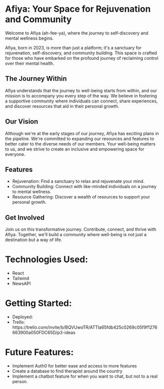 <h1>Afiya: Your Space for Rejuvenation and Community</h1>

Welcome to Afiya (ah-fee-ya), where the journey to self-discovery and mental wellness begins.

Afiya, born in 2023, is more than just a platform; it's a sanctuary for rejuvenation, self-discovery, and community building. This space is crafted for those who have embarked on the profound journey of reclaiming control over their mental health.

<h2>The Journey Within</h2>

Afiya understands that the journey to well-being starts from within, and our mission is to accompany you every step of the way. We believe in fostering a supportive community where individuals can connect, share experiences, and discover resources that aid in their personal growth.

<h2>Our Vision</h2>

Although we're at the early stages of our journey, Afiya has exciting plans in the pipeline. We're committed to expanding our resources and features to better cater to the diverse needs of our members. Your well-being matters to us, and we strive to create an inclusive and empowering space for everyone.

<h2>Features</h2>
<ul>
<li>Rejuvenation: Find a sanctuary to relax and rejuvenate your mind.</li>
<li>Community Building: Connect with like-minded individuals on a journey to mental wellness.</li>
<li>Resource Gathering: Discover a wealth of resources to support your personal growth.</li>
</ul>

<h2>Get Involved</h2>

Join us on this transformative journey. Contribute, connect, and thrive with Afiya. Together, we'll build a community where well-being is not just a destination but a way of life.

<h1>Technologies Used:</h1>
<ul>
<li>React</li>
<li>Tailwind</li>
<li>NewsAPI</li>
</ul>

<h1>Getting Started:</h1>
<ul>
<li>Deployed:</li>
<li>Trello: https://trello.com/invite/b/BQVUwoTR/ATTIa65fdb425c0269c05f9f1276663900a050FDC65D/p3-ideas</li>
</ul>

<h1>Future Features:</h1>
<ul>
<li>Implement Auth0 for better ease and access to more features</li>
<li>Create a database to find therapist around the country</li>
<li>Implement a chatbot feature for when you want to chat, but not to a real person.</li>
</ul>
